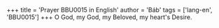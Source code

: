 +++
title = 'Prayer BBU0015 in English'
author = 'Báb'
tags = ['lang-en', 'BBU0015']
+++
O God, my God, my Beloved, my heart's Desire.
